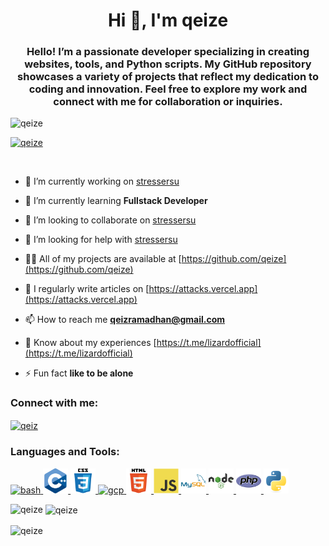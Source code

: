 <h1 align="center">Hi 👋, I'm qeize</h1>
<h3 align="center">Hello! I’m a passionate developer specializing in creating websites, tools, and Python scripts. My GitHub repository showcases a variety of projects that reflect my dedication to coding and innovation. Feel free to explore my work and connect with me for collaboration or inquiries.</h3>

<p align="left"> <img src="https://komarev.com/ghpvc/?username=qeize&label=Profile%20views&color=0e75b6&style=flat" alt="qeize" /> </p>

<p align="left"> <a href="https://github.com/ryo-ma/github-profile-trophy"><img src="https://github-profile-trophy.vercel.app/?username=qeize" alt="qeize" /></a> </p>

<p align="left"> <a href="https://twitter.com/" target="blank"><img src="https://img.shields.io/twitter/follow/?logo=twitter&style=for-the-badge" alt="" /></a> </p>

- 🔭 I’m currently working on [stressersu](https://github.com/qeize/stressersu)

- 🌱 I’m currently learning **Fullstack Developer**

- 👯 I’m looking to collaborate on [stressersu](https://github.com/qeize/stressersu)

- 🤝 I’m looking for help with [stressersu](https://github.com/qeize/stressersu)

- 👨‍💻 All of my projects are available at [https://github.com/qeize](https://github.com/qeize)

- 📝 I regularly write articles on [https://attacks.vercel.app](https://attacks.vercel.app)

- 📫 How to reach me **qeizramadhan@gmail.com**

- 📄 Know about my experiences [https://t.me/lizardofficial](https://t.me/lizardofficial)

- ⚡ Fun fact **like to be alone**

<h3 align="left">Connect with me:</h3>
<p align="left">
<a href="https://www.youtube.com/c/qeiz" target="blank"><img align="center" src="https://raw.githubusercontent.com/rahuldkjain/github-profile-readme-generator/master/src/images/icons/Social/youtube.svg" alt="qeiz" height="30" width="40" /></a>
</p>

<h3 align="left">Languages and Tools:</h3>
<p align="left"> <a href="https://www.gnu.org/software/bash/" target="_blank" rel="noreferrer"> <img src="https://www.vectorlogo.zone/logos/gnu_bash/gnu_bash-icon.svg" alt="bash" width="40" height="40"/> </a> <a href="https://www.w3schools.com/cpp/" target="_blank" rel="noreferrer"> <img src="https://raw.githubusercontent.com/devicons/devicon/master/icons/cplusplus/cplusplus-original.svg" alt="cplusplus" width="40" height="40"/> </a> <a href="https://www.w3schools.com/css/" target="_blank" rel="noreferrer"> <img src="https://raw.githubusercontent.com/devicons/devicon/master/icons/css3/css3-original-wordmark.svg" alt="css3" width="40" height="40"/> </a> <a href="https://cloud.google.com" target="_blank" rel="noreferrer"> <img src="https://www.vectorlogo.zone/logos/google_cloud/google_cloud-icon.svg" alt="gcp" width="40" height="40"/> </a> <a href="https://www.w3.org/html/" target="_blank" rel="noreferrer"> <img src="https://raw.githubusercontent.com/devicons/devicon/master/icons/html5/html5-original-wordmark.svg" alt="html5" width="40" height="40"/> </a> <a href="https://developer.mozilla.org/en-US/docs/Web/JavaScript" target="_blank" rel="noreferrer"> <img src="https://raw.githubusercontent.com/devicons/devicon/master/icons/javascript/javascript-original.svg" alt="javascript" width="40" height="40"/> </a> <a href="https://www.mysql.com/" target="_blank" rel="noreferrer"> <img src="https://raw.githubusercontent.com/devicons/devicon/master/icons/mysql/mysql-original-wordmark.svg" alt="mysql" width="40" height="40"/> </a> <a href="https://nodejs.org" target="_blank" rel="noreferrer"> <img src="https://raw.githubusercontent.com/devicons/devicon/master/icons/nodejs/nodejs-original-wordmark.svg" alt="nodejs" width="40" height="40"/> </a> <a href="https://www.php.net" target="_blank" rel="noreferrer"> <img src="https://raw.githubusercontent.com/devicons/devicon/master/icons/php/php-original.svg" alt="php" width="40" height="40"/> </a> <a href="https://www.python.org" target="_blank" rel="noreferrer"> <img src="https://raw.githubusercontent.com/devicons/devicon/master/icons/python/python-original.svg" alt="python" width="40" height="40"/> </a> </p>

<p><img align="left" src="https://github-readme-stats.vercel.app/api/top-langs?username=qeize&show_icons=true&locale=en&layout=compact" alt="qeize" /></p>

<p>&nbsp;<img align="center" src="https://github-readme-stats.vercel.app/api?username=qeize&show_icons=true&locale=en" alt="qeize" /></p>

<p><img align="center" src="https://github-readme-streak-stats.herokuapp.com/?user=qeize&" alt="qeize" /></p>
